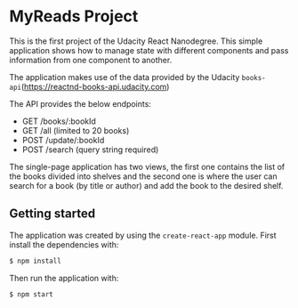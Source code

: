 # MyReads Project

This is the first project of the Udacity React Nanodegree.
This simple application shows how to manage state with different components and pass information from one component to another.

The application makes use of the data provided by the Udacity `books-api`(https://reactnd-books-api.udacity.com)

The API provides the below endpoints:
- GET /books/:bookId
- GET /all (limited to 20 books)
- POST /update/:bookId
- POST /search (query string required)

The single-page application has two views, the first one contains the list of the books divided into shelves and the second one is where the user can search for a book (by title or author) and add the book to the desired shelf.


## Getting started
The application was created by using the `create-react-app` module.
First install the dependencies with:
```sh
$ npm install
```
Then run the application with:
```sh
$ npm start
```


